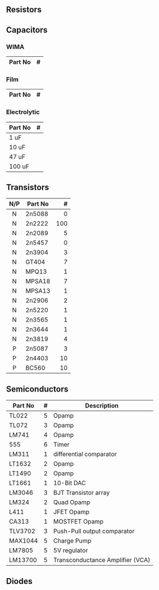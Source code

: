 ## Resistors

## Capacitors
### WIMA
| Part No | # |
|------|---:|

### Film
| Part No | # |
|------|---:|

### Electrolytic
| Part No | # |
|------|---:|
| 1 uF | |
| 10 uF | |
| 47 uF | |
| 100 uF | |

## Transistors
| N/P | Part No | #   |
|:---:|---------|----:|
|N    | 2n5088 | 0 |
|N    | 2n2222 | 100 |
|N    | 2n2089 | 5 |
|N    | 2n5457 | 0 |
|N    | 2n3904 | 3 |
|N    | GT404 | 7 |
|N    | MPQ13 | 1 |
|N    | MPSA18 | 7 |
|N    | MPSA13 | 1 |
|N    | 2n2906 | 2 |
|N    | 2n5220 | 1 |
|N    | 2n3565 | 1 |
|N    | 2n3644 | 1 |
|N    | 2n3819 | 4 |
|P    | 2n5087 | 3 |
|P    | 2n4403 | 10 |
|P    | BC560 | 10 |

## Semiconductors
| Part No | #  | Description |
|---------|---:| ------------------- |
| TL022 | 5 | Opamp |
| TL072 | 3 | Opamp |
| LM741 | 4 | Opamp |
| 555 | 6 | Timer | 
| LM311 | 1 | differential comparator |
| LT1632 | 2 | Opamp |
| LT1490 | 2 | Opamp | 
| LT1661 | 1 | 10-Bit DAC |
| LM3046 | 3 | BJT Transistor array |
| LM324 | 2 | Quad Opamp |
| L411 | 1 | JFET Opamp |
| CA313 | 1 | MOSTFET Opamp |
| TLV3702 | 3 | Push-Pull output comparator | 
| MAX1044 | 5 | Charge Pump |
| LM7805 | 5 | 5V regulator | 
| LM13700 | 5 | Transconductance Amplifier (VCA) | 

## Diodes
